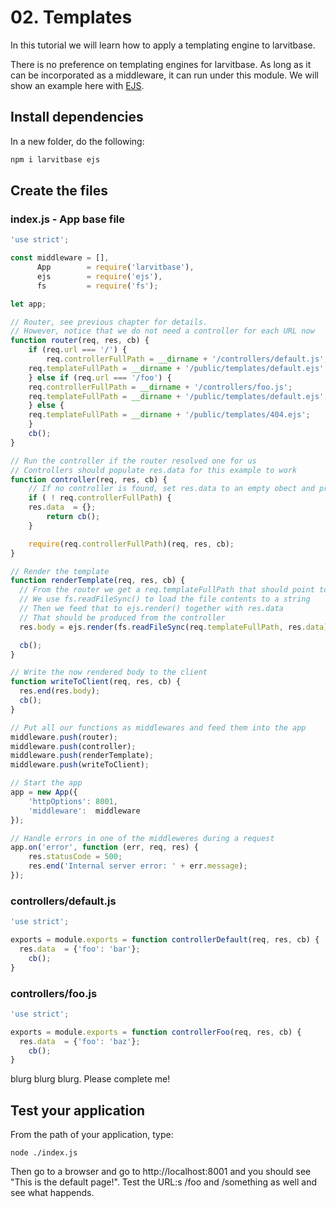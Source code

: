 # 02. Templates

In this tutorial we will learn how to apply a templating engine to larvitbase.

There is no preference on templating engines for larvitbase. As long as it can be incorporated as a middleware, it can run under this module. We will show an example here with [EJS](http://ejs.co/).

## Install dependencies

In a new folder, do the following:

```bash
npm i larvitbase ejs
```

## Create the files

### index.js - App base file

```javascript
'use strict';

const middleware = [],
      App        = require('larvitbase'),
      ejs        = require('ejs'),
      fs         = require('fs');

let app;

// Router, see previous chapter for details.
// However, notice that we do not need a controller for each URL now
function router(req, res, cb) {
	if (req.url === '/') {
		req.controllerFullPath = __dirname + '/controllers/default.js';
    req.templateFullPath = __dirname + '/public/templates/default.ejs';
	} else if (req.url === '/foo') {
    req.controllerFullPath = __dirname + '/controllers/foo.js';
    req.templateFullPath = __dirname + '/public/templates/default.ejs';
	} else {
    req.templateFullPath = __dirname + '/public/templates/404.ejs';
	}
	cb();
}

// Run the controller if the router resolved one for us
// Controllers should populate res.data for this example to work
function controller(req, res, cb) {
	// If no controller is found, set res.data to an empty obect and proceed
	if ( ! req.controllerFullPath) {
    res.data  = {};
		return cb();
	}

	require(req.controllerFullPath)(req, res, cb);
}

// Render the template
function renderTemplate(req, res, cb) {
  // From the router we get a req.templateFullPath that should point to our template
  // We use fs.readFileSync() to load the file contents to a string
  // Then we feed that to ejs.render() together with res.data
  // That should be produced from the controller
  res.body = ejs.render(fs.readFileSync(req.templateFullPath, res.data);

  cb();
}

// Write the now rendered body to the client
function writeToClient(req, res, cb) {
  res.end(res.body);
  cb();
}

// Put all our functions as middlewares and feed them into the app
middleware.push(router);
middleware.push(controller);
middleware.push(renderTemplate);
middleware.push(writeToClient);

// Start the app
app = new App({
	'httpOptions': 8001,
	'middleware':  middleware
});

// Handle errors in one of the middleweres during a request
app.on('error', function (err, req, res) {
	res.statusCode = 500;
	res.end('Internal server error: ' + err.message);
});
```

### controllers/default.js

```javascript
'use strict';

exports = module.exports = function controllerDefault(req, res, cb) {
  res.data  = {'foo': 'bar'};
	cb();
}
```

### controllers/foo.js

```javascript
'use strict';

exports = module.exports = function controllerFoo(req, res, cb) {
  res.data  = {'foo': 'baz'};
	cb();
}
```

blurg blurg blurg. Please complete me!

## Test your application

From the path of your application, type:

    node ./index.js

Then go to a browser and go to http://localhost:8001 and you should see "This is the default page!". Test the URL:s /foo and /something as well and see what happends.
